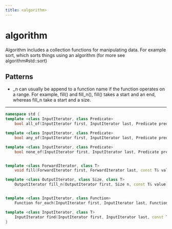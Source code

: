 ```yaml
---
title: <algorithm>
---
```

# algorithm

Algorithm includes a collection functions for manipulating data.
For example sort, which sorts things using an algorithm (for more see algorithm#std::sort)

## Patterns
- _n can usually be append to a function name if the function operates on a range. 
For example, fill() and fill_n(), fill() takes a start and an end, whereas fill_n take a start and a size.

---
```cpp
namespace std {
template <class InputIterator, class Predicate> 
    bool all_of(InputIterator first, InputIterator last, Predicate pred);

template <class InputIterator, class Predicate> 
    bool any_of(InputIterator first, InputIterator last, Predicate pred);

template <class InputIterator, class Predicate> 
    bool none_of(InputIterator first, InputIterator last, Predicate pred);


template <class ForwardIterator, class T>
    void fill(ForwardIterator first, ForwardIterator last, const T& value);

template <class OutputIterator, class Size, class T>
    OutputIterator fill_n(OutputIterator first, Size n, const T& value);


template <class InputIterator, class Function> 
    Function for_each(InputIterator first, InputIterator last, Function f);

template <class InputIterator, class T>
    InputIterator find(InputIterator first, InputIterator last, const T& value);
}
```

